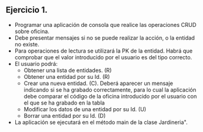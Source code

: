 ## Ejercicio 1.
* Programar una aplicación de consola que realice las operaciones CRUD sobre oficina.
* Debe presentar mensajes si no se puede realizar la acción, o la entidad no existe.
* Para operaciones de lectura se utilizará la PK de la entidad. Habrá que comprobar que el valor introducido por el 
usuario es del tipo correcto.
* El usuario podrá:
  * Obtener una lista de entidades. (R)
  * Obtener una entidad por su Id. (R)
  * Crear una nueva entidad. (C). Deberá aparecer un mensaje indicando si se ha grabado correctamente, para lo cual la
  aplicación debe comparar el código de la oficina introducido por el usuario con el que se ha grabado en la tabla
  * Modificar los datos de una entidad por su Id. (U)
  * Borrar una entidad por su Id. (D)
* La aplicación se ejecutará en el método main de la clase Jardineria".